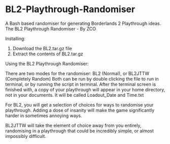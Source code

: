 # BL2-Playthrough-Randomiser
A Bash based randomiser for generating Borderlands 2 Playthrough ideas. 
The BL2 Playthrough Randomiser - By ZCO

Installing:
1) Download the BL2.tar.gz file
2) Extract the contents of BL2.tar.gz

Using the BL2 Playthrough Randomiser:

There are two modes for the randomiser: BL2 (Normal), or BL2JTTW (Completely Random)
Both can be run by double clicking the file to run in terminal, or by running the script in terminal.
After the terminal screen is finished with, a copy of your playthrough will appear in your home directory, not in your documents. 
It will be called Loadout_Date and Time.txt


For BL2, you will get a selection of choices for ways to randomise your playthrough. 
Adding a dose of insanity will make the game significantly harder in sometimes annoying ways.

BL2JTTW will take the element of choice away from you entirely, randomising in a playthrough that could be incredibly simple, or almost impossibly difficult. 
